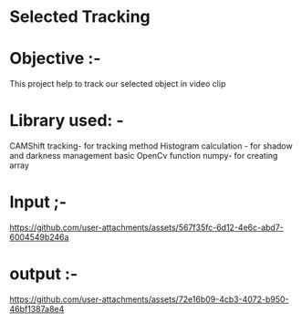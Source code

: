 # Selected Tracking

# Objective :- 
  This project help to track our selected object in video clip

# Library used: -
  CAMShift tracking- for tracking method
  Histogram calculation - for shadow and darkness management
  basic OpenCv function
  numpy- for creating array

# Input ;-

https://github.com/user-attachments/assets/567f35fc-6d12-4e6c-abd7-6004549b246a

# output :-

https://github.com/user-attachments/assets/72e16b09-4cb3-4072-b950-46bf1387a8e4


